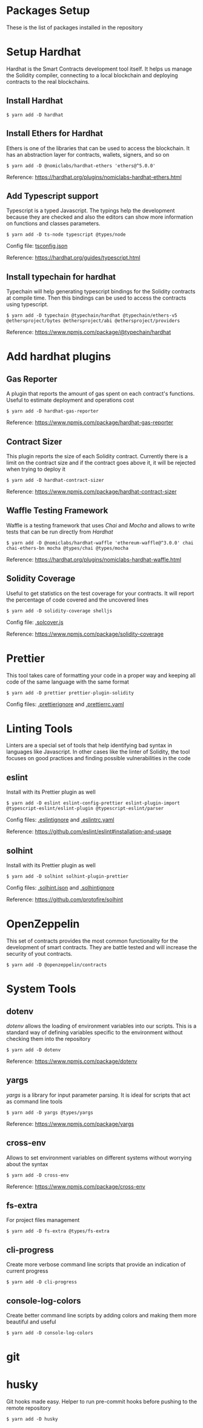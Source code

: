 # Packages Setup

These is the list of packages installed in the repository

# Setup Hardhat

Hardhat is the Smart Contracts development tool itself. It helps us manage the Solidity compiler, connecting to a local blockchain and deploying contracts to the real blockchains.

## Install Hardhat

```
$ yarn add -D hardhat
```

## Install Ethers for Hardhat

Ethers is one of the libraries that can be used to access the blockchain. It has an abstraction layer for contracts, wallets, signers, and so on

```
$ yarn add -D @nomiclabs/hardhat-ethers 'ethers@^5.0.0'
```

Reference: https://hardhat.org/plugins/nomiclabs-hardhat-ethers.html

## Add Typescript support

Typescript is a typed Javascript. The typings help the development because they are checked and also the editors can show more information on functions and classes parameters.

```
$ yarn add -D ts-node typescript @types/node
```

Config file: [tsconfig.json](tsconfig.json)

Reference: https://hardhat.org/guides/typescript.html

## Install typechain for hardhat

Typechain will help generating typescript bindings for the Solidity contracts at compile time. Then this bindings can be used to access the contracts using typescript.

```
$ yarn add -D typechain @typechain/hardhat @typechain/ethers-v5 @ethersproject/bytes @ethersproject/abi @ethersproject/providers
```

Reference: https://www.npmjs.com/package/@typechain/hardhat

# Add hardhat plugins

## Gas Reporter

A plugin that reports the amount of gas spent on each contract's functions. Useful to estimate deployment and operations cost

```
$ yarn add -D hardhat-gas-reporter
```

Reference: https://www.npmjs.com/package/hardhat-gas-reporter

## Contract Sizer

This plugin reports the size of each Solidity contract. Currently there is a limit on the contract size and if the contract goes above it, it will be rejected when trying to deploy it

```
$ yarn add -D hardhat-contract-sizer
```

Reference: https://www.npmjs.com/package/hardhat-contract-sizer

## Waffle Testing Framework

Waffle is a testing framework that uses _Chai_ and _Mocha_ and allows to write tests that can be run directly from _Hardhat_

```
$ yarn add -D @nomiclabs/hardhat-waffle 'ethereum-waffle@^3.0.0' chai chai-ethers-bn mocha @types/chai @types/mocha
```

Reference: https://hardhat.org/plugins/nomiclabs-hardhat-waffle.html

## Solidity Coverage

Useful to get statistics on the test coverage for your contracts. It will report the percentage of code covered and the uncovered lines

```
$ yarn add -D solidity-coverage shelljs
```

Config file: [.solcover.js](.solcover.js)

Reference: https://www.npmjs.com/package/solidity-coverage

# Prettier

This tool takes care of formatting your code in a proper way and keeping all code of the same language with the same format

```
$ yarn add -D prettier prettier-plugin-solidity
```

Config files: [.prettierignore](.prettierignore) and [.prettierrc.yaml](.prettierrc.yaml)

# Linting Tools

Linters are a special set of tools that help identifying bad syntax in languages like Javascript. In other cases like the linter of Solidity, the tool focuses on good practices and finding possible vulnerabilities in the code

## eslint

Install with its Prettier plugin as well

```
$ yarn add -D eslint eslint-config-prettier eslint-plugin-import @typescript-eslint/eslint-plugin @typescript-eslint/parser
```

Config files: [.eslintignore](.eslintignore) and [.eslintrc.yaml](.eslintrc.yaml)

Reference: https://github.com/eslint/eslint#installation-and-usage

## solhint

Install with its Prettier plugin as well

```
$ yarn add -D solhint solhint-plugin-prettier
```

Config files: [.solhint.json](.solhint.json) and [.solhintignore](.solhintignore)

Reference: https://github.com/protofire/solhint

# OpenZeppelin

This set of contracts provides the most common functionality for the development of smart contracts. They are battle tested and will increase the security of yout contracts.

```
$ yarn add -D @openzeppelin/contracts
```

# System Tools

## dotenv

_dotenv_ allows the loading of environment variables into our scripts. This is a standard way of defining variables specific to the environment without checking them into the repository

```
$ yarn add -D dotenv
```

Reference: https://www.npmjs.com/package/dotenv

## yargs

_yargs_ is a library for input parameter parsing. It is ideal for scripts that act as command line tools

```
$ yarn add -D yargs @types/yargs
```

Reference: https://www.npmjs.com/package/yargs

## cross-env

Allows to set environment variables on different systems without worrying about the syntax

```
$ yarn add -D cross-env
```

Reference: https://www.npmjs.com/package/cross-env

## fs-extra

For project files management

```
$ yarn add -D fs-extra @types/fs-extra
```

## cli-progress

Create more verbose command line scripts that provide an indication of current progress

```
$ yarn add -D cli-progress
```

## console-log-colors

Create better command line scripts by adding colors and making them more beautiful and useful

```
$ yarn add -D console-log-colors
```

# git

# husky

Git hooks made easy. Helper to run pre-commit hooks before pushing to the remote repository

```
$ yarn add -D husky
```
